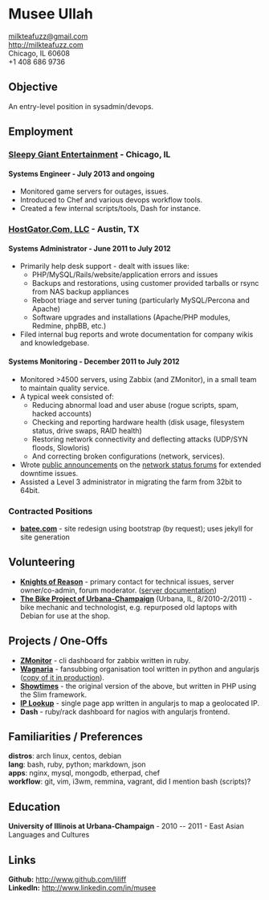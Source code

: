 # Musee Ullah

<milkteafuzz@gmail.com>  
<http://milkteafuzz.com>  
Chicago, IL 60608  
+1 408 686 9736  

## Objective

An entry-level position in sysadmin/devops.

## Employment

### [Sleepy Giant Entertainment](http://sleepygiant.com) - Chicago, IL

#### Systems Engineer - July 2013 and ongoing

- Monitored game servers for outages, issues.  
- Introduced to Chef and various devops workflow tools.  
- Created a few internal scripts/tools, Dash for instance.  

### [HostGator.Com, LLC](http://hostgator.com) - Austin, TX

#### Systems Administrator - June 2011 to July 2012

* Primarily help desk support - dealt with issues like:
  - PHP/MySQL/Rails/website/application errors and issues  
  - Backups and restorations, using customer provided tarballs or rsync from NAS backup appliances  
  - Reboot triage and server tuning (particularly MySQL/Percona and Apache)  
  - Software upgrades and installations (Apache/PHP modules, Redmine, phpBB, etc.)  
* Filed internal bug reports and wrote documentation for company wikis and knowledgebase.

#### Systems Monitoring - December 2011 to July 2012

* Monitored >4500 servers, using Zabbix (and ZMonitor), in a small team to maintain quality service.  
* A typical week consisted of:  
  - Reducing abnormal load and user abuse (rogue scripts, spam, hacked accounts)  
  - Checking and reporting hardware health (disk usage, filesystem status, drive swaps, RAID health)  
  - Restoring network connectivity and deflecting attacks (UDP/SYN floods, Slowloris)  
  - And correcting broken configurations (network, services).  
* Wrote [public announcements](http://forums.hostgator.com/search.php?do=finduser&u=126179) 
on the [network status forums](http://forums.hostgator.com/network-status-f14.html) 
for extended downtime issues.  
* Assisted a Level 3 administrator in migrating the farm from 32bit to 64bit.

### Contracted Positions

* [**batee.com**](http://batee.com) - site redesign using bootstrap (by request); uses jekyll for site generation

## Volunteering

* [**Knights of Reason**](http://knightsofreason.net) - primary contact for technical issues, server owner/co-admin, forum moderator. ([server documentation](https://wiki.milkteafuzz.com))  
* [**The Bike Project of Urbana-Champaign**](http://thebikeproject.org) (Urbana, IL, 8/2010-2/2011) - bike mechanic and technologist, e.g. repurposed old laptops with Debian for use at the shop.  

## Projects / One-Offs

* [**ZMonitor**](https://github.com/liliff/zmonitor) - cli dashboard for zabbix written in ruby.  
* [**Wagnaria**](https://github.com/liliff/wagnaria) - fansubbing organisation tool written in python and angularjs ([copy of it in production](https://c.milkteafuzz.com/index.html)).  
* [**Showtimes**](https://github.com/liliff/showtimes) - the original version of the above, but written in PHP using the Slim framework.  
* [**IP Lookup**](http://ip.milk.tea.jp) - single page app written in angularjs to map a geolocated IP.  
* **Dash** - ruby/rack dashboard for nagios with angularjs frontend.  

## Familiarities / Preferences

**distros**: arch linux, centos, debian  
**lang**: bash, ruby, python; markdown, json  
**apps**: nginx, mysql, mongodb, etherpad, chef  
**workflow**: git, vim, i3wm, remmina, vagrant, did I mention bash (scripts)?  

## Education

**University of Illinois at Urbana-Champaign** - 2010 -- 2011 - East Asian Languages and Cultures

## Links

**Github:** <http://www.github.com/liliff>  
**LinkedIn:** <http://www.linkedin.com/in/musee>
